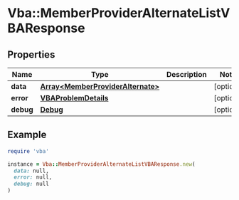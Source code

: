 # Vba::MemberProviderAlternateListVBAResponse

## Properties

| Name | Type | Description | Notes |
| ---- | ---- | ----------- | ----- |
| **data** | [**Array&lt;MemberProviderAlternate&gt;**](MemberProviderAlternate.md) |  | [optional] |
| **error** | [**VBAProblemDetails**](VBAProblemDetails.md) |  | [optional] |
| **debug** | [**Debug**](Debug.md) |  | [optional] |

## Example

```ruby
require 'vba'

instance = Vba::MemberProviderAlternateListVBAResponse.new(
  data: null,
  error: null,
  debug: null
)
```

